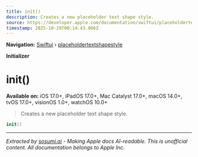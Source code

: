 ```yaml
---
title: init()
description: Creates a new placeholder text shape style.
source: https://developer.apple.com/documentation/swiftui/placeholdertextshapestyle/init()
timestamp: 2025-10-29T00:14:43.806Z
---
```


**Navigation:** [Swiftui](/documentation/swiftui) › [placeholdertextshapestyle](/documentation/swiftui/placeholdertextshapestyle)

**Initializer**

# init()

**Available on:** iOS 17.0+, iPadOS 17.0+, Mac Catalyst 17.0+, macOS 14.0+, tvOS 17.0+, visionOS 1.0+, watchOS 10.0+

> Creates a new placeholder text shape style.

```swift
init()
```

---

*Extracted by [sosumi.ai](https://sosumi.ai) - Making Apple docs AI-readable.*
*This is unofficial content. All documentation belongs to Apple Inc.*

